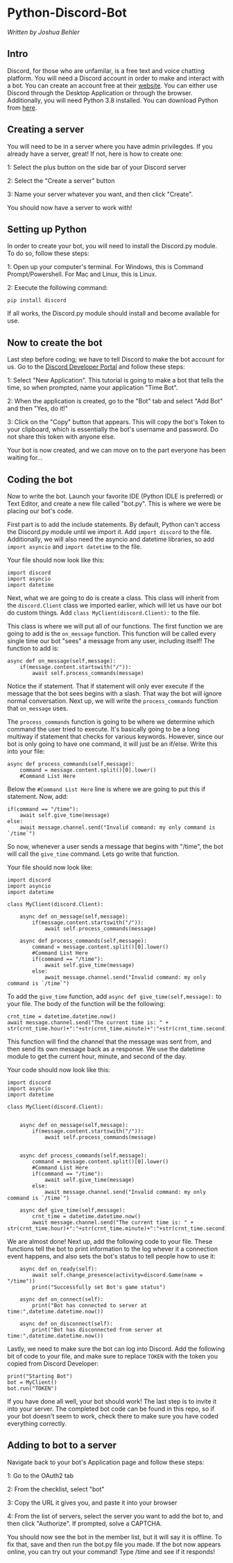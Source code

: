 # Python-Discord-Bot
*Written by Joshua Behler*
## Intro
Discord, for those who are unfamilar, is a free text and voice chatting platform. You will need a Discord account in order to make and interact with a bot. You can create an account free at their [website](https://discord.com). You can either use Discord through the Desktop Application or through the browser. Additionally, you will need Python 3.8 installed. You can download Python from [here](https://python.org).
## Creating a server
You will need to be in a server where you have admin privilegdes. If you already have a server, great! If not, here is how to create one:

1: Select the plus button on the side bar of your Discord server

2: Select the "Create a server" button

3: Name your server whatever you want, and then click "Create".

You should now have a server to work with!
## Setting up Python
In order to create your bot, you will need to install the Discord.py module. To do so, follow these steps:

1: Open up your computer's terminal. For Windows, this is Command Prompt/Powershell. For Mac and Linux, this is Linux.

2: Execute the following command:
```
pip install discord
```
If all works, the Discord.py module should install and become available for use.
## Now to create the bot
Last step before coding; we have to tell Discord to make the bot account for us. Go to the [Discord Developer Portal](https://discordapp.com/developers/applications) and follow these steps:

1: Select "New Application". This tutorial is going to make a bot that tells the time, so when prompted, name your application "Time Bot".

2: When the application is created, go to the "Bot" tab and select "Add Bot" and then "Yes, do it!"

3: Click on the "Copy" button that appears. This will copy the bot's Token to your clipboard, which is essentially the bot's username and password. Do not share this token with anyone else. 

Your bot is now created, and we can move on to the part everyone has been waiting for...
## Coding the bot
Now to write the bot. Launch your favorite IDE (Python IDLE is preferred) or Text Editor, and create a new file called "bot.py".
This is where we were be placing our bot's code.

First part is to add the include statements. By default, Python can't access the Discord.py module until we import it. Add ```import discord``` to the file. Additionally, we will also need the asyncio and datetime libraries, so add ```import asyncio``` and ```import datetime``` to the file.

Your file should now look like this:
```
import discord
import asyncio
import datetime
```
Next, what we are going to do is create a class. This class will inherit from the ```discord.Client``` class we imported earlier, which will let us have our bot do custom things. Add ```class MyClient(discord.Client):``` to the file. 

This class is where we will put all of our functions. The first function we are going to add is the ```on_message``` function. This function will be called every single time our bot "sees" a message from any user, including itself! The function to add is:
```
async def on_message(self,message):
    if(message.content.startswith("/")):
        await self.process_commands(message)
```
Notice the if statement. That if statement will only ever execute if the message that the bot sees begins with a slash. That way the bot will ignore normal conversation. Next up, we will write the ```process_commands``` function that ```on_message``` uses.

The ```process_commands``` function is going to be where we determine which command the user tried to execute. It's basically going to be a long multiway if statement that checks for various keywords. However, since our bot is only going to have one command, it will just be an if/else. Write this into your file:
```
async def process_commands(self,message):
    command = message.content.split()[0].lower()
    #Command List Here
```
Below the ```#Command List Here``` line is where we are going to put this if statement. Now, add:
```
if(command == "/time"):
    await self.give_time(message)
else:
    await message.channel.send("Invalid command: my only command is `/time`")
```
So now, whenever a user sends a message that begins with "/time", the bot will call the `give_time` command. Lets go write that function.

Your file should now look like:
```
import discord
import asyncio
import datetime

class MyClient(discord.Client):

    async def on_message(self,message):
        if(message.content.startswith("/")):
            await self.process_commands(message)

    async def process_commands(self,message):
        command = message.content.split()[0].lower()
        #Command List Here
        if(command == "/time"):
            await self.give_time(message)
        else:
            await message.channel.send("Invalid command: my only command is `/time`")
```

To add the ```give_time``` function, add ```async def give_time(self,message):``` to your file. The body of the function will be the following:
```
crnt_time = datetime.datetime.now()
await message.channel.send("The current time is: " + str(crnt_time.hour)+":"+str(crnt_time.minute)+":"+str(crnt_time.second)+"!")
```
This function will find the channel that the message was sent from, and then send its own message back as a response. We use the datetime module to get the current hour, minute, and second of the day.

Your code should now look like this:
```
import discord
import asyncio
import datetime

class MyClient(discord.Client):

    
    async def on_message(self,message):
        if(message.content.startswith("/")):
            await self.process_commands(message)


    async def process_commands(self,message):
        command = message.content.split()[0].lower()
        #Command List Here
        if(command == "/time"):
            await self.give_time(message)
        else:
            await message.channel.send("Invalid command: my only command is `/time`")
    
    async def give_time(self,message):
        crnt_time = datetime.datetime.now()
        await message.channel.send("The current time is: " + str(crnt_time.hour)+":"+str(crnt_time.minute)+":"+str(crnt_time.second)+"!")
```

We are almost done! Next up, add the following code to your file. These functions tell the bot to print information to the log whever it a connection event happens, and also sets the bot's status to tell people how to use it:
```
    async def on_ready(self):
        await self.change_presence(activity=discord.Game(name = "/time"))
        print("Successfully set Bot's game status")
        
    async def on_connect(self):
        print("Bot has connected to server at time:",datetime.datetime.now())
    
    async def on_disconnect(self):
        print("Bot has disconnected from server at time:",datetime.datetime.now())
```

Lastly, we need to make sure the bot can log into Discord. Add the following bit of code to your file, and make sure to replace ```TOKEN``` with the token you copied from Discord Developer:
```
print("Starting Bot")
bot = MyClient()
bot.run("TOKEN")
```
If you have done all well, your bot should work! The last step is to invite it into your server. The completed bot code can be found in this repo, so if your bot doesn't seem to work, check there to make sure you have coded everything correctly.
## Adding to bot to a server
Navigate back to your bot's Application page and follow these steps:

1: Go to the OAuth2 tab

2: From the checklist, select "bot"

3: Copy the URL it gives you, and paste it into your browser

4: From the list of servers, select the server you want to add the bot to, and then click "Authorize". If prompted, solve a CAPTCHA.

You should now see the bot in the member list, but it will say it is offline. To fix that, save and then run the bot.py file you made. If the bot now appears online, you can try out your command! Type /time and see if it responds!
